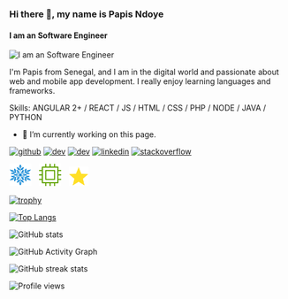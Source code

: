 ### Hi there 👋, my name is Papis Ndoye 
#### I am an Software Engineer
![I am an Software Engineer](https://camo.githubusercontent.com/f1c0fc76d120f760664938edd8e1818f9d407b03f8ce7d306e12094d8853b6a0/687474703a2f2f692e696d6775722e636f6d2f6337476d414a662e706e67)

I'm Papis from Senegal, and I am in the digital world and passionate about web and mobile app development. I really enjoy learning languages and frameworks.

Skills: ANGULAR 2+ / REACT / JS / HTML / CSS / PHP / NODE / JAVA / PYTHON

- 🔭 I’m currently working on this page. 


[<img src='https://cdn.jsdelivr.net/npm/simple-icons@3.0.1/icons/github.svg' alt='github' height='40'>](https://github.com/https://github.com/PiNdoye94)  [<img src='https://cdn.jsdelivr.net/npm/simple-icons@3.0.1/icons/dev-dot-to.svg' alt='dev' height='40'>](https://dev.to/https://dev.to/pindoye94)  [<img src='https://cdn.jsdelivr.net/npm/simple-icons@3.0.1/icons/hashnode.svg' alt='dev' height='40'>](https://hashnode.com/@PiNdoye)  [<img src='https://cdn.jsdelivr.net/npm/simple-icons@3.0.1/icons/linkedin.svg' alt='linkedin' height='40'>](https://www.linkedin.com/in/https://www.linkedin.com/in/papa-mbaye-ndoye-papis-a02161119//)  [<img src='https://cdn.jsdelivr.net/npm/simple-icons@3.0.1/icons/stackoverflow.svg' alt='stackoverflow' height='40'>](https://stackoverflow.com/users/https://stackoverflow.com/users/15223468/papis-ndoye)  

<a href='https://archiveprogram.github.com/'><img src='https://raw.githubusercontent.com/acervenky/animated-github-badges/master/assets/acbadge.gif' width='40' height='40'></a> <a href='https://docs.github.com/en/developers'><img src='https://raw.githubusercontent.com/acervenky/animated-github-badges/master/assets/devbadge.gif' width='40' height='40'></a> <a href='https://stars.github.com/'><img src='https://raw.githubusercontent.com/acervenky/animated-github-badges/master/assets/starbadge.gif' width='35' height='35'></a> 

[![trophy](https://github-profile-trophy.vercel.app/?username=https://github.com/PiNdoye94)](https://github.com/ryo-ma/github-profile-trophy)

[![Top Langs](https://github-readme-stats.vercel.app/api/top-langs/?username=https://github.com/PiNdoye94)](https://github.com/anuraghazra/github-readme-stats)

![GitHub stats](https://github-readme-stats.vercel.app/api?username=https://github.com/PiNdoye94&show_icons=true)  

![GitHub Activity Graph](https://activity-graph.herokuapp.com/graph?username=https://github.com/PiNdoye94)  

![GitHub streak stats](https://github-readme-streak-stats.herokuapp.com/?user=https://github.com/PiNdoye94)  

![Profile views](https://gpvc.arturio.dev/https://github.com/PiNdoye94)  
